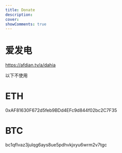 ```yaml
---
title: Donate
description: 
cover: 
showComments: true
---
```

# 爱发电
https://afdian.tv/a/dahia


以下不使用
# ETH 
0xAF81630F672d5feb9BDd4EFc9d844f02bc2C7F35

# BTC
bc1qflvaz3julqg6ays8ue5pdhvkjxyu6wrm2v7tgc
